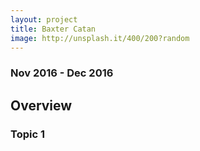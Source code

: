 ```yaml
---
layout: project
title: Baxter Catan
image: http://unsplash.it/400/200?random
---
```

### Nov 2016 - Dec 2016

## Overview

### Topic 1

